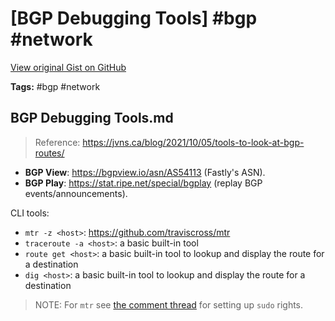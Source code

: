 # [BGP Debugging Tools] #bgp #network

[View original Gist on GitHub](https://gist.github.com/Integralist/9b02493b0b2d54eeea0183c28edab2d1)

**Tags:** #bgp #network

## BGP Debugging Tools.md

> Reference: https://jvns.ca/blog/2021/10/05/tools-to-look-at-bgp-routes/

- **BGP View**: https://bgpview.io/asn/AS54113 (Fastly's ASN).
- **BGP Play**: https://stat.ripe.net/special/bgplay (replay BGP events/announcements).

CLI tools:

- `mtr -z <host>`: https://github.com/traviscross/mtr
- `traceroute -a <host>`: a basic built-in tool
- `route get <host>`: a basic built-in tool to lookup and display the route for a destination
- `dig <host>`: a basic built-in tool to lookup and display the route for a destination

> NOTE: For `mtr` see [the comment thread](https://github.com/traviscross/mtr/issues/387#issuecomment-942348598) for setting up `sudo` rights.


